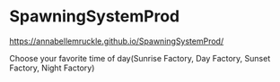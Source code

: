 # SpawningSystemProd
https://annabellemruckle.github.io/SpawningSystemProd/

Choose your favorite time of day(Sunrise Factory, Day Factory, Sunset Factory, Night Factory)
 
